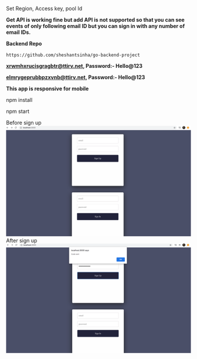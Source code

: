 Set Region, Access key, pool Id

**Get API is working fine but add API is not supported so that you can see events of only following email ID but you can sign in with any number of email IDs.**

**Backend Repo**
```
https://github.com/sheshantsinha/go-backend-project
```

**xrwmhxrucisgragbtr@ttirv.net, Password:- Hello@123**

**elmrygeprubbpzxvnb@ttirv.net, Password:- Hello@123**

**This app is responsive for mobile**

npm install 

npm start

Before sign up
![alt text](https://github.com/sheshantsinha/go-react-project/blob/master/public/before_signup.png)
After sign up
![alt text](https://github.com/sheshantsinha/go-react-project/blob/master/public/after_signup.png)
